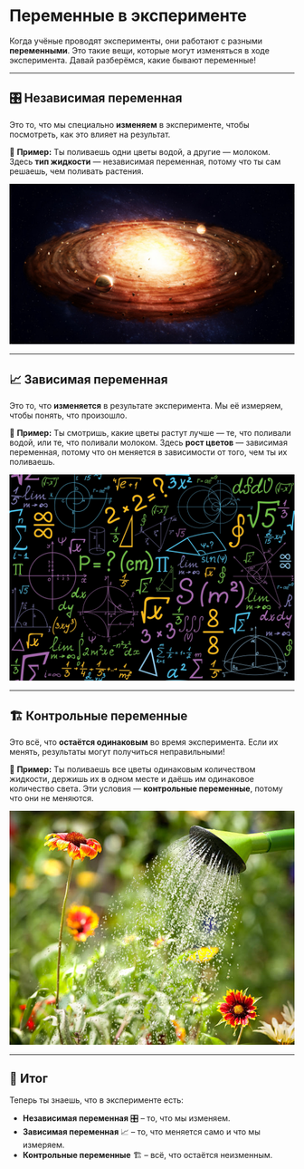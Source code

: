 # Переменные в эксперименте

Когда учёные проводят эксперименты, они работают с разными **переменными**. Это такие вещи, которые могут изменяться в ходе эксперимента. Давай разберёмся, какие бывают переменные!

---

## 🎛 Независимая переменная

Это то, что мы специально **изменяем** в эксперименте, чтобы посмотреть, как это влияет на результат.

🧪 **Пример:** Ты поливаешь одни цветы водой, а другие — молоком. Здесь **тип жидкости** — независимая переменная, потому что ты сам решаешь, чем поливать растения.

![Независимая переменная](images/solar-system.jpg)

---

## 📈 Зависимая переменная

Это то, что **изменяется** в результате эксперимента. Мы её измеряем, чтобы понять, что произошло.

🌱 **Пример:** Ты смотришь, какие цветы растут лучше — те, что поливали водой, или те, что поливали молоком. Здесь **рост цветов** — зависимая переменная, потому что он меняется в зависимости от того, чем ты их поливаешь.

![Зависимая переменная](images/math_formulas.jpg)

---

## 🏗 Контрольные переменные

Это всё, что **остаётся одинаковым** во время эксперимента. Если их менять, результаты могут получиться неправильными!

👀 **Пример:** Ты поливаешь все цветы одинаковым количеством жидкости, держишь их в одном месте и даёшь им одинаковое количество света. Эти условия — **контрольные переменные**, потому что они не меняются.

![Контрольные переменные](images/water_pours_on_flowers.jpg)

---

## 🔎 Итог

Теперь ты знаешь, что в эксперименте есть:

- **Независимая переменная** 🎛 – то, что мы изменяем.
- **Зависимая переменная** 📈 – то, что меняется само и что мы измеряем.
- **Контрольные переменные** 🏗 – всё, что остаётся неизменным.